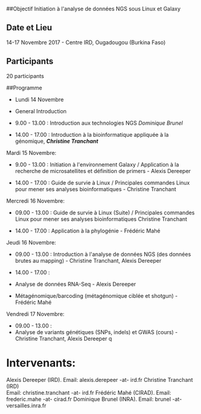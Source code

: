 ##Objectif
Initiation à l'analyse de données NGS sous Linux et Galaxy

## Date et Lieu
14-17 Novembre 2017 - Centre IRD, Ougadougou (Burkina Faso) 
 
## Participants
20 participants 

##Programme

* Lundi 14 Novembre

 * General Introduction

  * 9.00 - 13.00 : Introduction aux technologies NGS _Dominique Brunel_

  * 14.00 - 17.00 : Introduction à la bioinformatique appliquée à la génomique, ***Christine Tranchant***


Mardi 15 Novembre:

* 9.00 - 13.00 : Initiation à l'environnement Galaxy / Application à la recherche de microsatellites et définition de primers - Alexis Dereeper

* 14.00 - 17.00 : Guide de survie à Linux / Principales commandes Linux pour mener ses analyses bioinformatiques - Christine Tranchant


Mercredi 16 Novembre:

* 09.00 - 13.00 : Guide de survie à Linux (Suite) / Principales commandes Linux pour mener ses analyses bioinformatiques
Christine Tranchant

* 14.00 - 17.00 : Application à la phylogénie - Frédéric Mahé


Jeudi 16 Novembre:

* 09.00 - 13.00 : Introduction à l'analyse de données NGS (des données brutes au mapping) - Christine Tranchant, Alexis Dereeper

* 14.00 - 17.00 : 
 * Analyse de données RNA-Seq - Alexis Dereeper
 * Métagénomique/barcoding (métagénomique ciblée et shotgun) - Frédéric Mahé


Vendredi 17 Novembre:

* 09.00 - 13.00 : 
 * Analyse de variants génétiques (SNPs, indels) et GWAS (cours) - Christine Tranchant, Alexis Dereeper
q


# Intervenants:	
Alexis Dereeper (IRD).	Email: alexis.derepeer -at- ird.fr
Christine Tranchant (IRD)	
Email: christine.tranchant -at- ird.fr
Frédéric Mahé (CIRAD). 	Email: frederic.mahe -at- cirad.fr
Dominique Brunel (INRA). 	Email: brunel -at- versailles.inra.fr

